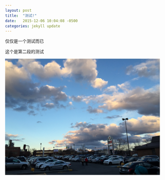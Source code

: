 ```yaml
---
layout: post
title:  "测试!"
date:   2015-12-06 10:04:08 -0500
categories: jekyll update
---
```

仅仅是一个测试而已

这个是第二段的测试

![图片测试](/assets/test.jpg)